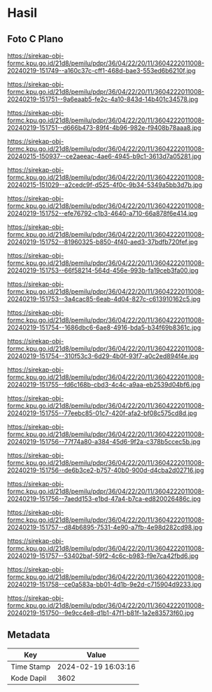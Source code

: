 # Hasil

## Foto C Plano

https://sirekap-obj-formc.kpu.go.id/21d8/pemilu/pdpr/36/04/22/20/11/3604222011008-20240219-151749--a160c37c-cff1-468d-bae3-553ed6b6210f.jpg

https://sirekap-obj-formc.kpu.go.id/21d8/pemilu/pdpr/36/04/22/20/11/3604222011008-20240219-151751--9a6eaab5-fe2c-4a10-843d-14b401c34578.jpg

https://sirekap-obj-formc.kpu.go.id/21d8/pemilu/pdpr/36/04/22/20/11/3604222011008-20240219-151751--d666b473-89f4-4b96-982e-f9408b78aaa8.jpg

https://sirekap-obj-formc.kpu.go.id/21d8/pemilu/pdpr/36/04/22/20/11/3604222011008-20240215-150937--ce2aeeac-4ae6-4945-b9c1-3613d7a05281.jpg

https://sirekap-obj-formc.kpu.go.id/21d8/pemilu/pdpr/36/04/22/20/11/3604222011008-20240215-151029--a2cedc9f-d525-4f0c-9b34-5349a5bb3d7b.jpg

https://sirekap-obj-formc.kpu.go.id/21d8/pemilu/pdpr/36/04/22/20/11/3604222011008-20240219-151752--efe76792-c1b3-4640-a710-66a878f6e414.jpg

https://sirekap-obj-formc.kpu.go.id/21d8/pemilu/pdpr/36/04/22/20/11/3604222011008-20240219-151752--81960325-b850-4f40-aed3-37bdfb720fef.jpg

https://sirekap-obj-formc.kpu.go.id/21d8/pemilu/pdpr/36/04/22/20/11/3604222011008-20240219-151753--66f58214-564d-456e-993b-fa19ceb3fa00.jpg

https://sirekap-obj-formc.kpu.go.id/21d8/pemilu/pdpr/36/04/22/20/11/3604222011008-20240219-151753--3a4cac85-6eab-4d04-827c-c613910162c5.jpg

https://sirekap-obj-formc.kpu.go.id/21d8/pemilu/pdpr/36/04/22/20/11/3604222011008-20240219-151754--1686dbc6-6ae8-4916-bda5-b34f69b8361c.jpg

https://sirekap-obj-formc.kpu.go.id/21d8/pemilu/pdpr/36/04/22/20/11/3604222011008-20240219-151754--310f53c3-6d29-4b0f-93f7-a0c2ed894f4e.jpg

https://sirekap-obj-formc.kpu.go.id/21d8/pemilu/pdpr/36/04/22/20/11/3604222011008-20240219-151755--fd6c168b-cbd3-4c4c-a9aa-eb2539d04bf6.jpg

https://sirekap-obj-formc.kpu.go.id/21d8/pemilu/pdpr/36/04/22/20/11/3604222011008-20240219-151755--77eebc85-01c7-420f-afa2-bf08c575cd8d.jpg

https://sirekap-obj-formc.kpu.go.id/21d8/pemilu/pdpr/36/04/22/20/11/3604222011008-20240219-151756--77f74a80-a384-45d6-9f2a-c378b5ccec5b.jpg

https://sirekap-obj-formc.kpu.go.id/21d8/pemilu/pdpr/36/04/22/20/11/3604222011008-20240219-151756--de6b3ce2-b757-40b0-900d-d4cba2d02716.jpg

https://sirekap-obj-formc.kpu.go.id/21d8/pemilu/pdpr/36/04/22/20/11/3604222011008-20240219-151756--7aedd153-e1bd-47a4-b7ca-ed820026486c.jpg

https://sirekap-obj-formc.kpu.go.id/21d8/pemilu/pdpr/36/04/22/20/11/3604222011008-20240219-151757--d84b6895-7531-4e90-a7fb-4e98d282cd98.jpg

https://sirekap-obj-formc.kpu.go.id/21d8/pemilu/pdpr/36/04/22/20/11/3604222011008-20240219-151757--53402baf-59f2-4c6c-b983-f9e7ca42fbd6.jpg

https://sirekap-obj-formc.kpu.go.id/21d8/pemilu/pdpr/36/04/22/20/11/3604222011008-20240219-151758--ce0a583a-bb01-4d1b-9e2d-c715904d9233.jpg

https://sirekap-obj-formc.kpu.go.id/21d8/pemilu/pdpr/36/04/22/20/11/3604222011008-20240219-151750--9e9cc4e8-d1b1-47f1-b81f-1a2e83573f60.jpg


## Metadata

| Key        | Value               |
| ---------- | ------------------- |
| Time Stamp | 2024-02-19 16:03:16 |
| Kode Dapil | 3602                |



